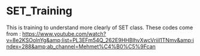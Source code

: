 # SET_Training
This is training to understand more clearly of SET class. These codes come from : https://www.youtube.com/watch?v=8e2KSOolnYg&amp;list=PL3EFm54Q_262E9HHBlhvXwcVriiI1TNmv&amp;index=288&amp;ab_channel=Mehmet%C4%B0%C5%9Fcan
